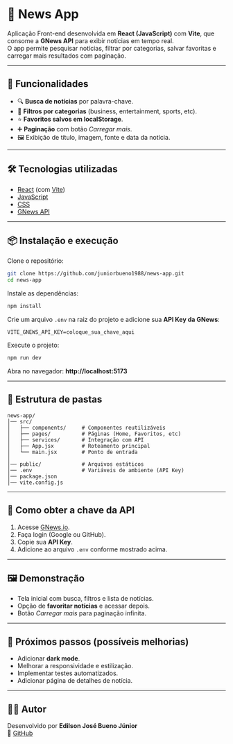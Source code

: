 # 📰 News App

Aplicação Front-end desenvolvida em **React (JavaScript)** com **Vite**, que consome a **GNews API** para exibir notícias em tempo real.  
O app permite pesquisar notícias, filtrar por categorias, salvar favoritas e carregar mais resultados com paginação.

---

## 🚀 Funcionalidades

- 🔍 **Busca de notícias** por palavra-chave.  
- 📂 **Filtros por categorias** (business, entertainment, sports, etc).  
- ⭐ **Favoritos salvos em localStorage**.  
- ➕ **Paginação** com botão *Carregar mais*.  
- 🖼️ Exibição de título, imagem, fonte e data da notícia.  

---

## 🛠️ Tecnologias utilizadas

- [React](https://react.dev/) (com [Vite](https://vitejs.dev/))  
- [JavaScript](https://developer.mozilla.org/pt-BR/docs/Web/JavaScript)  
- [CSS](https://developer.mozilla.org/pt-BR/docs/Web/CSS)  
- [GNews API](https://gnews.io/)  

---

## 📦 Instalação e execução

Clone o repositório:

```bash
git clone https://github.com/juniorbueno1988/news-app.git
cd news-app
```

Instale as dependências:

```bash
npm install
```

Crie um arquivo `.env` na raiz do projeto e adicione sua **API Key da GNews**:

```env
VITE_GNEWS_API_KEY=coloque_sua_chave_aqui
```

Execute o projeto:

```bash
npm run dev
```

Abra no navegador: **http://localhost:5173**

---

## 📂 Estrutura de pastas

```
news-app/
│── src/
│   ├── components/     # Componentes reutilizáveis
│   ├── pages/          # Páginas (Home, Favoritos, etc)
│   ├── services/       # Integração com API
│   ├── App.jsx         # Roteamento principal
│   └── main.jsx        # Ponto de entrada
│
│── public/             # Arquivos estáticos
│── .env                # Variáveis de ambiente (API Key)
│── package.json
│── vite.config.js
```

---

## 🔑 Como obter a chave da API

1. Acesse [GNews.io](https://gnews.io/).  
2. Faça login (Google ou GitHub).  
3. Copie sua **API Key**.  
4. Adicione ao arquivo `.env` conforme mostrado acima.  

---

## 🖼️ Demonstração

- Tela inicial com busca, filtros e lista de notícias.  
- Opção de **favoritar notícias** e acessar depois.  
- Botão *Carregar mais* para paginação infinita.  

---

## 📌 Próximos passos (possíveis melhorias)

- Adicionar **dark mode**.  
- Melhorar a responsividade e estilização.  
- Implementar testes automatizados.  
- Adicionar página de detalhes de notícia.

---

## 👨‍💻 Autor

Desenvolvido por **Edilson José Bueno Júnior**  
🔗 [GitHub](https://github.com/juniorbueno1988)
